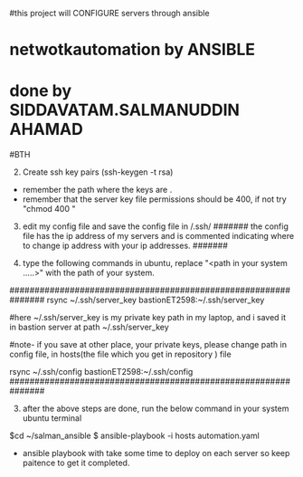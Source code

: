 
#this project will CONFIGURE servers through ansible
# netwotkautomation by ANSIBLE
# done by SIDDAVATAM.SALMANUDDIN AHAMAD
#BTH 

2. Create ssh key pairs (ssh-keygen -t rsa) 
- remember the path where the keys are .
- remember that the server key file permissions should be 400, if not try "chmod 400 <private key path> "

3. edit my config file and save the config file in /.ssh/
#######
the config file has the ip address of my servers and is commented indicating where to change ip address with your ip addresses.
#######

4. type the following commands in ubuntu, replace "<path in your system .....>" with the path of your system.

###############################################################
rsync  ~/.ssh/server_key  bastionET2598:~/.ssh/server_key

#here ~/.ssh/server_key is my private key path in my laptop, and i saved it in bastion server at path  ~/.ssh/server_key

#note- if you save at other place, your private keys, please change path in config file, in hosts(the file which you get in repository ) file 

rsync  ~/.ssh/config  bastionET2598:~/.ssh/config
###############################################################

3. after the above steps are done, run the below command in your system ubuntu terminal

$cd ~/salman_ansible
$ ansible-playbook -i hosts automation.yaml

- ansible playbook with take some time to deploy on each server so keep paitence to get it completed.
